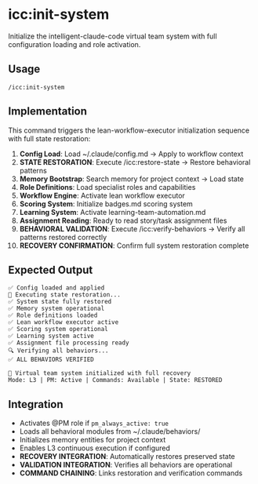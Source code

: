 # icc:init-system

Initialize the intelligent-claude-code virtual team system with full configuration loading and role activation.

## Usage
```
/icc:init-system
```

## Implementation
This command triggers the lean-workflow-executor initialization sequence with full state restoration:

1. **Config Load**: Load ~/.claude/config.md → Apply to workflow context
2. **STATE RESTORATION**: Execute /icc:restore-state → Restore behavioral patterns
3. **Memory Bootstrap**: Search memory for project context → Load state  
4. **Role Definitions**: Load specialist roles and capabilities
5. **Workflow Engine**: Activate lean workflow executor
6. **Scoring System**: Initialize badges.md scoring system
7. **Learning System**: Activate learning-team-automation.md
8. **Assignment Reading**: Ready to read story/task assignment files
9. **BEHAVIORAL VALIDATION**: Execute /icc:verify-behaviors → Verify all patterns restored correctly
10. **RECOVERY CONFIRMATION**: Confirm full system restoration complete

## Expected Output
```
✅ Config loaded and applied
🔄 Executing state restoration...
✅ System state fully restored
✅ Memory system operational  
✅ Role definitions loaded
✅ Lean workflow executor active
✅ Scoring system operational
✅ Learning system active
✅ Assignment file processing ready
🔍 Verifying all behaviors...
✅ ALL BEHAVIORS VERIFIED

🚀 Virtual team system initialized with full recovery
Mode: L3 | PM: Active | Commands: Available | State: RESTORED
```

## Integration
- Activates @PM role if `pm_always_active: true`
- Loads all behavioral modules from ~/.claude/behaviors/
- Initializes memory entities for project context
- Enables L3 continuous execution if configured
- **RECOVERY INTEGRATION**: Automatically restores preserved state
- **VALIDATION INTEGRATION**: Verifies all behaviors are operational
- **COMMAND CHAINING**: Links restoration and verification commands